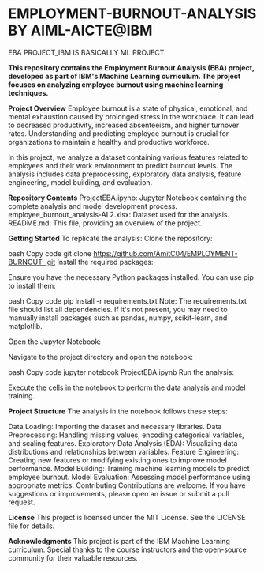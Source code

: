 # EMPLOYMENT-BURNOUT-ANALYSIS BY AIML-AICTE@IBM 
EBA PROJECT_IBM IS BASICALLY ML PROJECT 

**This repository contains the Employment Burnout Analysis (EBA) project, developed as part of IBM's Machine Learning curriculum. The project focuses on analyzing employee burnout using machine learning techniques.**

**Project Overview**
Employee burnout is a state of physical, emotional, and mental exhaustion caused by prolonged stress in the workplace. It can lead to decreased productivity, increased absenteeism, and higher turnover rates. Understanding and predicting employee burnout is crucial for organizations to maintain a healthy and productive workforce.

In this project, we analyze a dataset containing various features related to employees and their work environment to predict burnout levels. The analysis includes data preprocessing, exploratory data analysis, feature engineering, model building, and evaluation.

**Repository Contents**
ProjectEBA.ipynb: Jupyter Notebook containing the complete analysis and model development process.
employee_burnout_analysis-AI 2.xlsx: Dataset used for the analysis.
README.md: This file, providing an overview of the project.

**Getting Started**
To replicate the analysis:
Clone the repository:

bash
Copy code
git clone https://github.com/AmitC04/EMPLOYMENT-BURNOUT-.git
Install the required packages:

Ensure you have the necessary Python packages installed. You can use pip to install them:

bash
Copy code
pip install -r requirements.txt
Note: The requirements.txt file should list all dependencies. If it's not present, you may need to manually install packages such as pandas, numpy, scikit-learn, and matplotlib.

Open the Jupyter Notebook:

Navigate to the project directory and open the notebook:

bash
Copy code
jupyter notebook ProjectEBA.ipynb
Run the analysis:

Execute the cells in the notebook to perform the data analysis and model training.

**Project Structure**
The analysis in the notebook follows these steps:

Data Loading: Importing the dataset and necessary libraries.
Data Preprocessing: Handling missing values, encoding categorical variables, and scaling features.
Exploratory Data Analysis (EDA): Visualizing data distributions and relationships between variables.
Feature Engineering: Creating new features or modifying existing ones to improve model performance.
Model Building: Training machine learning models to predict employee burnout.
Model Evaluation: Assessing model performance using appropriate metrics.
Contributing
Contributions are welcome. If you have suggestions or improvements, please open an issue or submit a pull request.

**License**
This project is licensed under the MIT License. See the LICENSE file for details.

**Acknowledgments**
This project is part of the IBM Machine Learning curriculum. Special thanks to the course instructors and the open-source community for their valuable resources.
